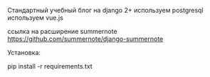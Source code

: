 Стандартный учебный блог на django 2+
используем postgresql
используем vue.js

ссылка на расширение summernote https://github.com/summernote/django-summernote

Установка:

pip install -r requirements.txt
